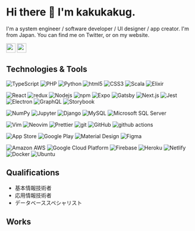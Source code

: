 # Hi there 👋  I'm kakukakug.

I'm a system engineer / software developer / UI designer / app creator. I'm from Japan. You can find me on Twitter, or on my website.

<p>
<a href="https://www.twitter.com/koshihonmushi"><img src="https://img.shields.io/badge/twitter-%231DA1F2.svg?&style=for-the-badge&logo=twitter&logoColor=white" height=25></a>
<a href="https://honmushi.com"><img src="https://img.shields.io/badge/my_website-419d78?&style=for-the-badge" height=25></a>
</p>



## Technologies & Tools

<p>
<img alt="TypeScript" src="https://img.shields.io/badge/-TypeScript-007ACC?style=flat-square&logo=typescript&logoColor=white" />
<img alt="PHP" src="https://img.shields.io/badge/-PHP-777BB4?style=flat-square&logo=php&logoColor=white" />
<img alt="Python" src="https://img.shields.io/badge/-Python-3776AB?style=flat-square&logo=python&logoColor=white" />
<img alt="html5" src="https://img.shields.io/badge/-HTML5-E34F26?style=flat-square&logo=html5&logoColor=white" />
<img alt="CSS3" src="https://img.shields.io/badge/-CSS3-1572B6?style=flat-square&logo=css3&logoColor=white" />
<img alt="Scala" src="https://img.shields.io/badge/-Scala-DC322F?style=flat-square&logo=scala&logoColor=white" />
<img alt="Elixir" src="https://img.shields.io/badge/-Elixir-4B275F?style=flat-square&logo=elixir&logoColor=white" />
</p>
<p>
<img alt="React" src="https://img.shields.io/badge/-React-45b8d8?style=flat-square&logo=react&logoColor=white" />
<img alt="redux" src="https://img.shields.io/badge/-Redux-764ABC?style=flat-square&logo=redux&logoColor=white" />
<img alt="Nodejs" src="https://img.shields.io/badge/-Nodejs-43853d?style=flat-square&logo=Node.js&logoColor=white" />
<img alt="npm" src="https://img.shields.io/badge/-NPM-CB3837?style=flat-square&logo=npm&logoColor=white" />
<img alt="Expo" src="https://img.shields.io/badge/-Expo-000020?style=flat-square&logo=expo&logoColor=white" />
<img alt="Gatsby" src="https://img.shields.io/badge/-Gatsby-663399?style=flat-square&logo=gatsby&logoColor=white" />
<img alt="Next.js" src="https://img.shields.io/badge/-Next.js-000000?style=flat-square&logo=next.js&logoColor=white" />
<img alt="Jest" src="https://img.shields.io/badge/-Jest-C21325?style=flat-square&logo=jest&logoColor=white" />
<img alt="Electron" src="https://img.shields.io/badge/-Electron-47848F?style=flat-square&logo=electron&logoColor=white" />
<img alt="GraphQL" src="https://img.shields.io/badge/-GraphQL-E10098?style=flat-square&logo=graphql&logoColor=white" />
<img alt="Storybook" src="https://img.shields.io/badge/-Storybook-FF4785?style=flat-square&logo=storybook&logoColor=white" />
</p>
<p>
<img alt="NumPy" src="https://img.shields.io/badge/-NumPy-013243?style=flat-square&logo=numpy&logoColor=white" />
<img alt="Jupyter" src="https://img.shields.io/badge/-Jupyter-F37626?style=flat-square&logo=jupyter&logoColor=white" />
<img alt="Django" src="https://img.shields.io/badge/-Django-092E20?style=flat-square&logo=django&logoColor=white" />
<img alt="MySQL" src="https://img.shields.io/badge/-MySQL-4479A1?style=flat-square&logo=mysql&logoColor=white" />
<img alt="Microsoft SQL Server" src="https://img.shields.io/badge/-Microsoft_SQL_Server-CC2927?style=flat-square&logo=microsoft-sql-server&logoColor=white" />
</p>
<p>
<img alt="Vim" src="https://img.shields.io/badge/-Vim-019733?style=flat-square&logo=vim&logoColor=white" />
<img alt="Neovim" src="https://img.shields.io/badge/-Neovim-57A143?style=flat-square&logo=neovim&logoColor=white" />
<img alt="Prettier" src="https://img.shields.io/badge/-Prettier-F7B93E?style=flat-square&logo=prettier&logoColor=white" />
<img alt="git" src="https://img.shields.io/badge/-Git-F05032?style=flat-square&logo=git&logoColor=white" />
<img alt="GitHub" src="https://img.shields.io/badge/-GitHub-181717?style=flat-square&logo=github&logoColor=white" />
<img alt="github actions" src="https://img.shields.io/badge/-Github_Actions-2088FF?style=flat-square&logo=github-actions&logoColor=white" />
</p>
<p>
<img alt="App Store" src="https://img.shields.io/badge/-App_Store-0D96F6?style=flat-square&logo=app-store&logoColor=white" />
<img alt="Google Play" src="https://img.shields.io/badge/-Google_Play-414141?style=flat-square&logo=google-play&logoColor=white" />
<img alt="Material Design" src="https://img.shields.io/badge/-Material_Design-757575?style=flat-square&logo=material-design&logoColor=white" />
<img alt="Figma" src="https://img.shields.io/badge/-Figma-F24E1E?style=flat-square&logo=figma&logoColor=white" />
</p>
<p>
<img alt="Amazon AWS" src="https://img.shields.io/badge/-Amazon_AWS-232F3E?style=flat-square&logo=amazon-aws&logoColor=white" />
<img alt="Google Cloud Platform" src="https://img.shields.io/badge/-Google_Cloud_Platform-1a73e8?style=flat-square&logo=google-cloud&logoColor=white" />
<img alt="Firebase" src="https://img.shields.io/badge/-Firebase-FFCA28?style=flat-square&logo=firebase&logoColor=white" />
<img alt="Heroku" src="https://img.shields.io/badge/-Heroku-430098?style=flat-square&logo=heroku&logoColor=white" />
<img alt="Netlify" src="https://img.shields.io/badge/-Netlify-00C7B7?style=flat-square&logo=netlify&logoColor=white" />
<img alt="Docker" src="https://img.shields.io/badge/-Docker-46a2f1?style=flat-square&logo=docker&logoColor=white" />
<img alt="Ubuntu" src="https://img.shields.io/badge/-Ubuntu-E95420?style=flat-square&logo=ubuntu&logoColor=white" />
</p>

## Qualifications
+ 基本情報技術者
+ 応用情報技術者
+ データベーススペシャリスト

## Works
<!--
**kakukakug/kakukakug** is a ✨ _special_ ✨ repository because its `README.md` (this file) appears on your GitHub profile.

Here are some ideas to get you started:

- 🔭 I’m currently working on ...
- 🌱 I’m currently learning ...
- 👯 I’m looking to collaborate on ...
- 🤔 I’m looking for help with ...
- 💬 Ask me about ...
- 📫 How to reach me: ...
- 😄 Pronouns: ...
- ⚡ Fun fact: ...
-->
